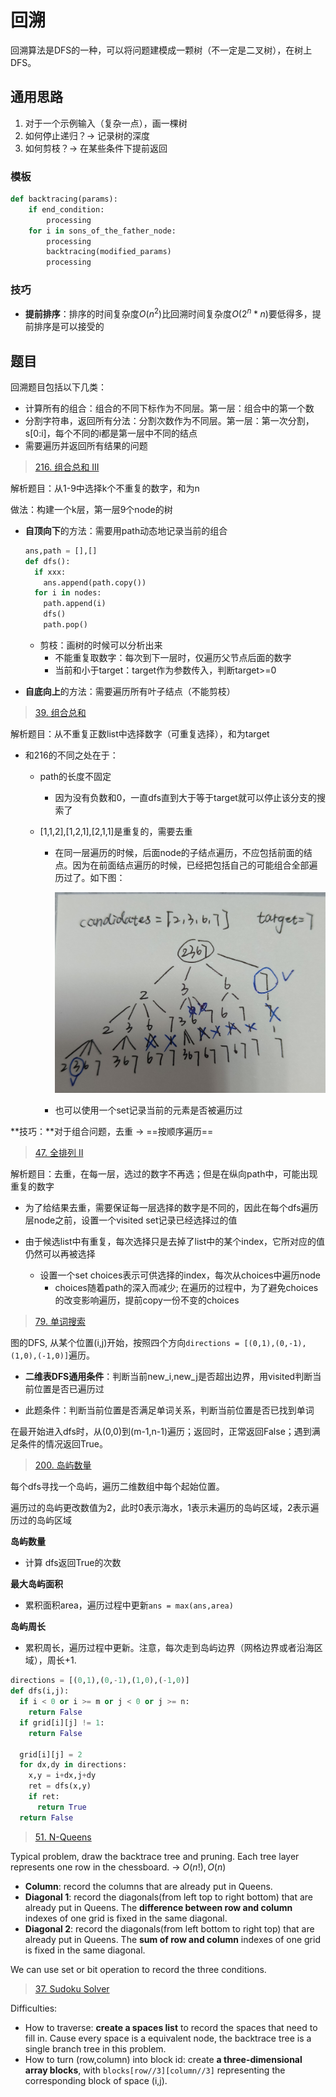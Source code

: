 # 回溯

回溯算法是DFS的一种，可以将问题建模成一颗树（不一定是二叉树），在树上DFS。

## 通用思路

1. 对于一个示例输入（复杂一点），画一棵树
2. 如何停止递归？-> 记录树的深度
3. 如何剪枝？-> 在某些条件下提前返回

### 模板

```python
def backtracing(params):
    if end_condition:
        processing
    for i in sons_of_the_father_node:
        processing
        backtracing(modified_params)
        processing
```

### 技巧

- **提前排序**：排序的时间复杂度$O(n^2)$比回溯时间复杂度$O(2^n*n)$要低得多，提前排序是可以接受的

## 题目

回溯题目包括以下几类：

- 计算所有的组合：组合的不同下标作为不同层。第一层：组合中的第一个数
- 分割字符串，返回所有分法：分割次数作为不同层。第一层：第一次分割，s[0:i]，每个不同的i都是第一层中不同的结点
- 需要遍历并返回所有结果的问题

> [216. 组合总和 III](https://leetcode.cn/problems/combination-sum-iii/)

解析题目：从1-9中选择k个不重复的数字，和为n

做法：构建一个k层，第一层9个node的树

- **自顶向下**的方法：需要用path动态地记录当前的组合

  ```python
  ans,path = [],[]
  def dfs():
    if xxx:
      ans.append(path.copy())
    for i in nodes:
      path.append(i)
      dfs()
      path.pop()
  ```

  - 剪枝：画树的时候可以分析出来
    - 不能重复取数字：每次到下一层时，仅遍历父节点后面的数字
    - 当前和小于target：target作为参数传入，判断target>=0

- **自底向上**的方法：需要遍历所有叶子结点（不能剪枝）

> [39. 组合总和](https://leetcode.cn/problems/combination-sum/)

解析题目：从不重复正数list中选择数字（可重复选择），和为target

- 和216的不同之处在于：

  - path的长度不固定 

    - 因为没有负数和0，一直dfs直到大于等于target就可以停止该分支的搜索了

  - [1,1,2],[1,2,1],[2,1,1]是重复的，需要去重

    - 在同一层遍历的时候，后面node的子结点遍历，不应包括前面的结点。因为在前面结点遍历的时候，已经把包括自己的可能组合全部遍历过了。如下图：

      ![](../figures/39.png)

    - 也可以使用一个set记录当前的元素是否被遍历过

**技巧：**对于组合问题，去重 -> ==按顺序遍历==

> [47. 全排列 II](https://leetcode.cn/problems/permutations-ii/)

解析题目：去重，在每一层，选过的数字不再选；但是在纵向path中，可能出现重复的数字

- 为了给结果去重，需要保证每一层选择的数字是不同的，因此在每个dfs遍历层node之前，设置一个visited set记录已经选择过的值

- 由于候选list中有重复，每次选择只是去掉了list中的某个index，它所对应的值仍然可以再被选择
  - 设置一个set choices表示可供选择的index，每次从choices中遍历node
    - choices随着path的深入而减少; 在遍历的过程中，为了避免choices的改变影响遍历，提前copy一份不变的choices

> [79. 单词搜索](https://leetcode.cn/problems/word-search/)

图的DFS, 从某个位置(i,j)开始，按照四个方向`directions = [(0,1),(0,-1),(1,0),(-1,0)]`遍历。

- **二维表DFS通用条件**：判断当前new_i,new_j是否超出边界，用visited判断当前位置是否已遍历过

- 此题条件：判断当前位置是否满足单词关系，判断当前位置是否已找到单词

在最开始进入dfs时，从(0,0)到(m-1,n-1)遍历；返回时，正常返回False；遇到满足条件的情况返回True。

> [200. 岛屿数量](https://leetcode.cn/problems/number-of-islands/)

每个dfs寻找一个岛屿，遍历二维数组中每个起始位置。

遍历过的岛屿更改数值为2，此时0表示海水，1表示未遍历的岛屿区域，2表示遍历过的岛屿区域

**岛屿数量**

- 计算 dfs返回True的次数

**最大岛屿面积**

- 累积面积area，遍历过程中更新`ans = max(ans,area)`

**岛屿周长**

- 累积周长，遍历过程中更新。注意，每次走到岛屿边界（网格边界或者沿海区域），周长+1.

```python
directions = [(0,1),(0,-1),(1,0),(-1,0)]
def dfs(i,j):
  if i < 0 or i >= m or j < 0 or j >= n:
    return False
  if grid[i][j] != 1:
    return False
  
  grid[i][j] = 2
  for dx,dy in directions:
    x,y = i+dx,j+dy
    ret = dfs(x,y)
    if ret:
      return True
  return False
```

> [51. N-Queens](https://leetcode.com/problems/n-queens/)

Typical problem, draw the backtrace tree and pruning. Each tree layer represents one row in the chessboard. -> $O(n!), O(n)$

- **Column**: record the columns that are already put in Queens.
- **Diagonal 1**: record the diagonals(from left top to right bottom) that are already put in Queens. The **difference between row and column** indexes of one grid is fixed in the same diagonal.
- **Diagonal 2**: record the diagonals(from left bottom to right top) that are already put in Queens. The **sum of row and column** indexes of one grid is fixed in the same diagonal.

We can use set or bit operation to record the three conditions.

> [37. Sudoku Solver](https://leetcode.com/problems/sudoku-solver/description/)

Difficulties:

- How to traverse: **create a spaces list** to record the spaces that need to fill in. Cause every space is a equivalent node, the backtrace tree is a single branch tree in this problem.
- How to turn (row,column) into block id: create **a three-dimensional array blocks**, with `blocks[row//3][column//3]` representing the corresponding block of space (i,j).